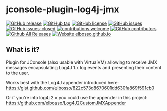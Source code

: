 # jconsole-plugin-log4j-jmx

<!---
[![start with why](https://img.shields.io/badge/start%20with-why%3F-brightgreen.svg?style=flat)](http://www.ted.com/talks/simon_sinek_how_great_leaders_inspire_action)
--->
[![GitHub release](https://img.shields.io/github/release/elbosso/jconsole-plugin-log4j-jmx/all.svg?maxAge=1)](https://GitHub.com/elbosso/jconsole-plugin-log4j-jmx/releases/)
[![GitHub tag](https://img.shields.io/github/tag/elbosso/jconsole-plugin-log4j-jmx.svg)](https://GitHub.com/elbosso/jconsole-plugin-log4j-jmx/tags/)
[![GitHub license](https://img.shields.io/github/license/elbosso/jconsole-plugin-log4j-jmx.svg)](https://github.com/elbosso/jconsole-plugin-log4j-jmx/blob/master/LICENSE)
[![GitHub issues](https://img.shields.io/github/issues/elbosso/jconsole-plugin-log4j-jmx.svg)](https://GitHub.com/elbosso/jconsole-plugin-log4j-jmx/issues/)
[![GitHub issues-closed](https://img.shields.io/github/issues-closed/elbosso/jconsole-plugin-log4j-jmx.svg)](https://GitHub.com/elbosso/jconsole-plugin-log4j-jmx/issues?q=is%3Aissue+is%3Aclosed)
[![contributions welcome](https://img.shields.io/badge/contributions-welcome-brightgreen.svg?style=flat)](https://github.com/elbosso/jconsole-plugin-log4j-jmx/issues)
[![GitHub contributors](https://img.shields.io/github/contributors/elbosso/jconsole-plugin-log4j-jmx.svg)](https://GitHub.com/elbosso/jconsole-plugin-log4j-jmx/graphs/contributors/)
[![Github All Releases](https://img.shields.io/github/downloads/elbosso/jconsole-plugin-log4j-jmx/total.svg)](https://github.com/elbosso/jconsole-plugin-log4j-jmx)
[![Website elbosso.github.io](https://img.shields.io/website-up-down-green-red/https/elbosso.github.io.svg)](https://elbosso.github.io/)

## What is it?

Plugin for JConsole (also usable with VirtualVM) allowing to 
receive JMX messages encapsulating Log4J 1.x log events and presenting
their content to the user.

Works best with the Log4J appender introduced here: https://gist.github.com/elbosso/822c573d8670601dd630fa869f591cb0 

Or if you're into log4j 2.x you could use the appender in this project: https://github.com/elbosso/Log4J2CustomJMXAppender
